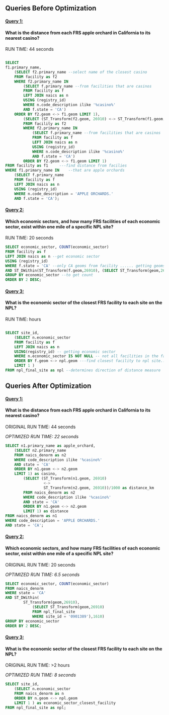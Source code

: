 

## Queries Before Optimization



#### <u>Query 1:</u>

#### What is the distance from each FRS apple orchard in California to its nearest casino?

RUN TIME: 44 seconds

```sql

SELECT 
f1.primary_name, 
	(SELECT f2.primary_name --select name of the closest casino
	FROM facility as f2
	WHERE f2.primary_name IN
		(SELECT f.primary_name --from facilities that are casinos
		FROM facility as f
		LEFT JOIN naics as n
		USING (registry_id)
		WHERE n.code_description ilike '%casino%'
		AND f.state = 'CA')
	ORDER BY f2.geom <-> f1.geom LIMIT 1),
		(SELECT (ST_Transform(f2.geom, 26910) <-> ST_Transform(f1.geom, 26910))/1000 as distance_km --select the distance of the closest casino
		FROM facility as f2
		WHERE f2.primary_name IN
			(SELECT f.primary_name --from facilities that are casinos
			FROM facility as f
			LEFT JOIN naics as n
			USING (registry_id)
			WHERE n.code_description ilike '%casino%'
			AND f.state = 'CA')
		ORDER BY f2.geom <-> f1.geom LIMIT 1)
FROM facility as f1		---find distance from facilies
WHERE f1.primary_name IN	--that are apple orchards
	(SELECT f.primary_name
	FROM facility as f
	LEFT JOIN naics as n
	USING (registry_id)
	WHERE n.code_description = 'APPLE ORCHARDS.'
	AND f.state = 'CA');

```

#### <u>Query 2:</u>

#### Which economic sectors, and how many FRS facilities of each economic sector, exist within one mile of a specific NPL site?

RUN TIME: 20 seconds

```sql
SELECT economic_sector, COUNT(economic_sector)
FROM facility as f
LEFT JOIN naics as n --get economic sector
USING (registry_id)
WHERE f.state = 'CA' --only CA geoms from facility ...... getting geoms from npl_final_site ........ for the desired site and distance
AND ST_DWithin(ST_Transform(f.geom,26910), (SELECT ST_Transform(geom,26910) FROM npl_final_site WHERE site_id = '0901389'),1610)
GROUP BY economic_sector --to get count
ORDER BY 2 DESC;

```

#### <u>Query 3:</u>

#### What is the economic sector of the closest FRS facility to each site on the NPL?

RUN TIME:  hours

```sql

SELECT site_id,			
	(SELECT n.economic_sector 
	FROM facility as f
	LEFT JOIN naics as n
	USING(registry_id) -- getting economic sector
	WHERE n.economic_sector IS NOT NULL -- not all facilities in the faciliy table are in the naics table
	ORDER BY f.geom <-> npl.geom ---find closest facility to npl site..index!
	LIMIT 1 ) 
FROM npl_final_site as npl --determines direction of distance measure


```



## Queries After Optimization

#### <u>Query 1:</u>

#### What is the distance from each FRS apple orchard in California to its nearest casino?

ORIGINAL RUN TIME: 44 seconds

*OPTIMIZED RUN TIME: 22 seconds*

```sql
SELECT n1.primary_name as apple_orchard, 
	(SELECT n2.primary_name
	FROM naics_denorm as n2
	WHERE code_description ilike '%casino%'
	AND state = 'CA'
	ORDER BY n1.geom <-> n2.geom 
    LIMIT 1) as casino,
		(SELECT (ST_Transform(n1.geom, 26910) 
                 <-> 
                 ST_Transform(n2.geom, 26910))/1000 as distance_km
		FROM naics_denorm as n2
		WHERE code_description ilike '%casino%'
		AND state = 'CA'
		ORDER BY n1.geom <-> n2.geom 
        LIMIT 1) as distance		
FROM naics_denorm as n1
WHERE code_description = 'APPLE ORCHARDS.'
AND state = 'CA';
```

#### <u>Query 2:</u>

#### Which economic sectors, and how many FRS facilities of each economic sector, exist within one mile of a specific NPL site?

ORIGINAL RUN TIME: 20 seconds

*OPTIMIZED RUN TIME: 6.5 seconds*

```sql
SELECT economic_sector, COUNT(economic_sector)
FROM naics_denorm
WHERE state = 'CA' 
AND ST_DWithin(
    	ST_Transform(geom,26910), 
    		(SELECT ST_Transform(geom,26910) 
         	FROM npl_final_site 
         	WHERE site_id = '0901389'),1610)
GROUP BY economic_sector 
ORDER BY 2 DESC;
```

#### <u>Query 3:</u>

#### What is the economic sector of the closest FRS facility to each site on the NPL?

ORIGINAL RUN TIME: >2 hours

*OPTIMIZED RUN TIME: 8 seconds*

```sql
SELECT site_id,			
	(SELECT n.economic_sector 
	FROM naics_denorm as n
	ORDER BY n.geom <-> npl.geom 
	LIMIT 1 ) as economic_sector_closest_facility
FROM npl_final_site as npl;
```
